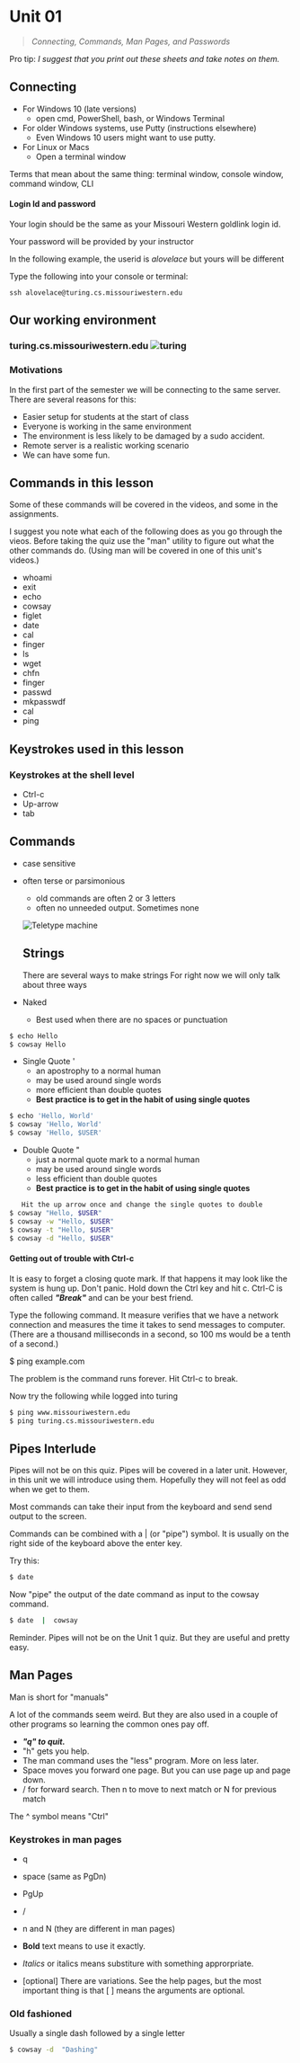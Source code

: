 # Unit 01
> *Connecting, Commands, Man Pages, and Passwords*

Pro tip: *I suggest that you print out these sheets and take notes on them.*

## Connecting

* For Windows 10 (late versions)
  * open cmd, PowerShell, bash, or Windows Terminal
* For older Windows systems, use Putty (instructions elsewhere)
  * Even Windows 10 users might want to use putty.
* For Linux or Macs
  * Open a terminal window
  
Terms that mean about the same thing:  terminal window, console window, command window, CLI

#### Login Id and password

Your login should be the same as your Missouri Western goldlink login id.

Your password will be provided by your instructor

In the following example, the userid is *alovelace* but yours will be different

Type the following into your console or terminal:

    ssh alovelace@turing.cs.missouriwestern.edu

## Our working environment

### turing.cs.missouriwestern.edu ![turing](images/turing.jpg)


### Motivations

In the first part of the semester we will be connecting to the same server.  There are several reasons for this:

* Easier setup for students at the start of class
* Everyone is working in the same environment
* The environment is less likely to be damaged by a sudo accident.
* Remote server is a realistic working scenario
* We can have some fun.

## Commands in this lesson

Some of these commands will be covered in the videos, and some in the assignments.

I suggest you note what each of the following does as you go through the vieos.  Before taking the quiz use the "man" utility to figure out what the other commands do.  (Using man will be covered in one of this unit's videos.)

* whoami
* exit
* echo
* cowsay
* figlet
* date
* cal
* finger
* ls
* wget
* chfn
* finger
* passwd
* mkpasswdf
* cal
* ping
  
##  Keystrokes used in this lesson
  
### Keystrokes at the shell level

* Ctrl-c
* Up-arrow
* tab
  
## Commands

* case sensitive
* often terse or parsimonious
  * old commands are often 2 or 3 letters
  * often no unneeded output.  Sometimes none
  
  ![Teletype machine](images/teletype.jpg)

  ## Strings

  There are several ways to make strings  For right now we will only talk about three ways


* Naked
  * Best used when there are no spaces or punctuation
```bash
$ echo Hello
$ cowsay Hello
```
* Single Quote '
  * an apostrophy to a normal human
  * may be used around single words
  * more efficient than double quotes
  * **Best practice is to get in the habit of using single quotes**

```bash
$ echo 'Hello, World'
$ cowsay 'Hello, World'
$ cowsay 'Hello, $USER'
```

* Double Quote "
  * just a normal quote mark to a normal human
  * may be used around single words
  * less efficient than double quotes
  * **Best practice is to get in the habit of using single quotes**
```bash
   Hit the up arrow once and change the single quotes to double
$ cowsay "Hello, $USER"
$ cowsay -w "Hello, $USER"
$ cowsay -t "Hello, $USER"
$ cowsay -d "Hello, $USER"

```
#### Getting out of trouble with Ctrl-c

It is easy to forget a closing quote mark.  If that happens it may look like the system is hung up.  Don't panic.  Hold down the Ctrl key and hit c.  Ctrl-C is often called ***"Break"*** and can be your best friend.

Type the following command.  It measure verifies that we have a network connection and measures the time it takes to send messages to computer.  
(There are a thousand milliseconds in a second, so 100 ms would be a tenth of a second.)

$ ping example.com

The problem is the command runs forever.  Hit Ctrl-c to break.

Now try the following while logged into turing
```bash
$ ping www.missouriwestern.edu
$ ping turing.cs.missouriwestern.edu
```

## Pipes Interlude

Pipes will not be on this quiz.  Pipes will be covered in a later unit.  However, in this unit we will introduce using them.  Hopefully they will not feel as odd when we get to them.

Most commands can take their input from the keyboard and send send output to the screen. 

Commands can be combined with a | (or "pipe") symbol.  It is usually on the right side of the keyboard above the enter key.

Try this:

``` bash
$ date
```

Now "pipe" the output of the date command as input to the cowsay command.

```bash
$ date  |  cowsay
```

Reminder.  Pipes will not be on the Unit 1 quiz.  But they are useful and pretty easy.

## Man Pages

Man is short for "manuals"

A lot of the commands seem weird.  But they are also used in a couple of other programs so learning the common ones pay off.

* ***"q" to quit.***
* "h" gets you help.
* The man command uses the "less" program. More on less later.
* Space moves you forward one page.  But you can use page up and page down.
* / for forward search.  Then n to move to next match or N for previous match

The ^ symbol means "Ctrl"

### Keystrokes in man pages

* q
* space (same as PgDn)
* PgUp
* /
* n and N (they are different in man pages)

* **Bold** text means to use it exactly.
* *Italics* or italics means substiture with something approrpriate.
* [optional]  There are variations.  See the help pages, but the most important thing is that [ ] means the arguments are optional.

### Old fashioned 

Usually a single dash followed by a single letter

```bash
$ cowsay -d  "Dashing"